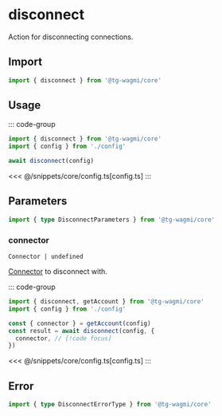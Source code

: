 <script setup>
const packageName = '@tg-wagmi/core'
const actionName = 'disconnect'
const typeName = 'Disconnect'
</script>

# disconnect

Action for disconnecting connections.

## Import

```ts
import { disconnect } from '@tg-wagmi/core'
```

## Usage

::: code-group
```ts [index.ts]
import { disconnect } from '@tg-wagmi/core'
import { config } from './config'

await disconnect(config)
```
<<< @/snippets/core/config.ts[config.ts]
:::

## Parameters

```ts
import { type DisconnectParameters } from '@tg-wagmi/core'
```

### connector

`Connector | undefined`

[Connector](/core/api/connectors) to disconnect with.

::: code-group
```ts [index.ts]
import { disconnect, getAccount } from '@tg-wagmi/core'
import { config } from './config'

const { connector } = getAccount(config)
const result = await disconnect(config, {
  connector, // [!code focus]
})
```
<<< @/snippets/core/config.ts[config.ts]
:::

## Error

```ts
import { type DisconnectErrorType } from '@tg-wagmi/core'
```

<!--@include: @shared/mutation-imports.md-->
